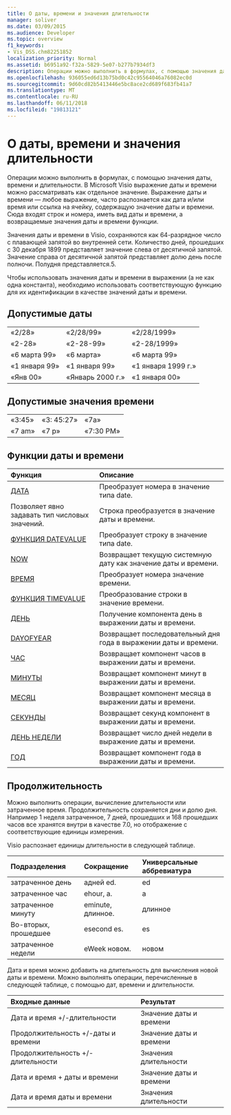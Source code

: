 ```yaml
---
title: О даты, времени и значения длительности
manager: soliver
ms.date: 03/09/2015
ms.audience: Developer
ms.topic: overview
f1_keywords:
- Vis_DSS.chm82251852
localization_priority: Normal
ms.assetid: b6951a92-f32a-5829-5e07-b277b7934df3
description: Операции можно выполнить в формулах, с помощью значения даты, времени и длительности. В Microsoft Visio выражение даты и времени можно рассматривать как отдельное значение. Выражение даты и времени — любое выражение, часто распознается как дата и/или время или ссылка на ячейку, содержащую значение даты и времени. Сюда входят строк и номера, иметь вид даты и времени, а возвращаемые значения даты и времени функции.
ms.openlocfilehash: 936055ed6d13b75bd0c42c95564046a76082ec0d
ms.sourcegitcommit: 9d60cd82b5413446e5bc8ace2cd689f683fb41a7
ms.translationtype: MT
ms.contentlocale: ru-RU
ms.lasthandoff: 06/11/2018
ms.locfileid: "19813121"
---
```

# <a name="about-date-time-and-duration-values"></a>О даты, времени и значения длительности

Операции можно выполнить в формулах, с помощью значения даты, времени и длительности. В Microsoft Visio выражение даты и времени можно рассматривать как отдельное значение. Выражение даты и времени — любое выражение, часто распознается как дата и/или время или ссылка на ячейку, содержащую значение даты и времени. Сюда входят строк и номера, иметь вид даты и времени, а возвращаемые значения даты и времени функции.
  
Значения даты и времени в Visio, сохраняются как 64-разрядное число с плавающей запятой во внутренней сети. Количество дней, прошедших с 30 декабря 1899 представляет значение слева от десятичной запятой. Значение справа от десятичной запятой представляет долю день после полночи. Полудня представляется.5.
  
Чтобы использовать значения даты и времени в выражении (а не как одна константа), необходимо использовать соответствующую функцию для их идентификации в качестве значений даты и времени.
  
## <a name="valid-dates"></a>Допустимые даты

||||
|:-----|:-----|:-----|
| «2/28»  <br/> | «2/28/99»  <br/> | «2/28/1999»  <br/> |
| «2-28»  <br/> | «2-28-99»  <br/> | «2-28/1999»  <br/> |
| «6 марта 99»  <br/> | «6 марта»  <br/> | «6 марта 99»  <br/> |
| «1 января 99»  <br/> | «1 января 99»  <br/> | «1 января 1999 г.»  <br/> |
| «Янв 00»  <br/> | «Январь 2000 г.»  <br/> | «1 января 00»  <br/> |
   
## <a name="valid-times"></a>Допустимые значения времени

||||
|:-----|:-----|:-----|
| «3:45»  <br/> | «3: 45:27»  <br/> | «7a»  <br/> |
| «7 am»  <br/> | «7 p»  <br/> | «7:30 PM»  <br/> |
   
## <a name="date-and-time-functions"></a>Функции даты и времени

|**Функция**|**Описание**|
|:-----|:-----|
|[ДАТА](date-function-visioshapesheet.md) <br/> | Преобразует номера в значение типа date.  <br/> |
|Позволяет явно задавать тип числовых значений. <br/> | Строка преобразуется в значение даты и времени.  <br/> |
|[ФУНКЦИЯ DATEVALUE](datevalue-function-visioshapesheet.md) <br/> | Преобразует строку в значение типа date.  <br/> |
|[NOW](now-function-visioshapesheet.md) <br/> | Возвращает текущую системную дату как значение даты и времени.  <br/> |
|[ВРЕМЯ](time-function-visioshapesheet.md) <br/> | Преобразует номера значение времени.  <br/> |
|[ФУНКЦИЯ TIMEVALUE](timevalue-function-visioshapesheet.md) <br/> | Преобразование строки в значение времени.  <br/> |
|[ДЕНЬ](day-function-visioshapesheet.md) <br/> | Получение компонента день в выражении даты и времени.  <br/> |
|[DAYOFYEAR](dayofyear-function.md) <br/> | Возвращает последовательный дня года в выражении даты и времени.  <br/> |
|[ЧАС](hour-function-visioshapesheet.md) <br/> | Возвращает компонент часов в выражении даты и времени.  <br/> |
|[МИНУТЫ](minute-function-visioshapesheet.md) <br/> | Возвращает компонент минут в выражении даты и времени.  <br/> |
|[МЕСЯЦ](month-function-visioshapesheet.md) <br/> | Возвращает компонент месяца в выражении даты и времени.  <br/> |
|[СЕКУНДЫ](second-function-visioshapesheet.md) <br/> | Возвращает секунд компонент в выражении даты и времени.  <br/> |
|[ДЕНЬ НЕДЕЛИ](weekday-function-visioshapesheet.md) <br/> | Возвращает число дней недели в выражение даты и времени.  <br/> |
|[ГОД](year-function-visioshapesheet.md) <br/> | Возвращает компонент года в выражении даты и времени.  <br/> |
   
## <a name="duration"></a>Продолжительность

Можно выполнить операции, вычисление длительности или затраченное время. Продолжительность сохраняется дни и долю дня. Например 1 неделя затраченное, 7 дней, прошедших и 168 прошедших часов все хранятся внутри в качестве 7.0, но отображение с соответствующие единицы измерения.
  
Visio распознает единицы длительности в следующей таблице.
  
|**Подразделения**|**Сокращение**|**Универсальные аббревиатура**|
|:-----|:-----|:-----|
| затраченное день  <br/> | адней ed.  <br/> | ed  <br/> |
| затраченное час  <br/> | ehour, а.  <br/> | а  <br/> |
| затраченное минуту  <br/> | eminute, длинное.  <br/> | длинное  <br/> |
| Во-вторых, прошедшее  <br/> | esecond es.  <br/> | es  <br/> |
| затраченное недели  <br/> | eWeek новом.  <br/> | новом  <br/> |
   
Дата и время можно добавить на длительность для вычисления новой даты и времени. Можно выполнять операции, перечисленные в следующей таблице, с помощью дат, времени и длительности.
  
|**Входные данные**|**Результат**|
|:-----|:-----|
| Дата и время +/-длительности  <br/> | Значение даты и времени  <br/> |
| Продолжительность +/-даты и времени  <br/> | Значение даты и времени  <br/> |
| Продолжительность +/-длительности  <br/> | Значения длительности  <br/> |
| Дата и время + даты и времени  <br/> | Значение даты и времени  <br/> |
| Дата и время даты и времени  <br/> | Значения длительности  <br/> |
   

